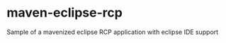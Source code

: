 maven-eclipse-rcp
=================

Sample of a mavenized eclipse RCP application with eclipse IDE support